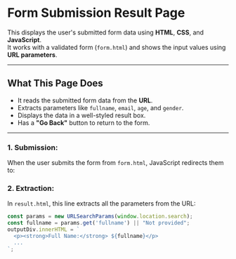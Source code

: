 #  Form Submission Result Page

This displays the user's submitted form data using **HTML**, **CSS**, and **JavaScript**.  
It works with a validated form (`form.html`) and shows the input values using **URL parameters**.

---

##  What This Page Does

- It reads the submitted form data from the **URL**.
- Extracts parameters like `fullname`, `email`, `age`, and `gender`.
- Displays the data in a well-styled result box.
- Has a **"Go Back"** button to return to the form.

---
### 1. Submission:
When the user submits the form from `form.html`, JavaScript redirects them to:

### 2. Extraction:
In `result.html`, this line extracts all the parameters from the URL:

```js
const params = new URLSearchParams(window.location.search);
const fullname = params.get('fullname') || "Not provided";
outputDiv.innerHTML = `
  <p><strong>Full Name:</strong> ${fullname}</p>
  ...
`;

